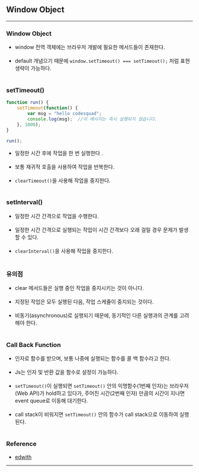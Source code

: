 Window Object
-------------

---

### Window Object<br>

-	window 전역 객체에는 브라우저 개발에 필요한 메서드들이 존재한다.<br><br>
-	default 개념으기 때문에 `window.setTimeout() === setTimeout();` 처럼 표현 생략이 가능하다.<br><br>

### setTimeout()<br>

```javascript
function run() {
    setTimeout(function() {
        var msg = "hello codesquad";
        console.log(msg);  //이 메시지는 즉시 실행되지 않습니다.
    }, 1000);
}

run();
```

-	일정한 시간 후에 작업을 한 번 실행한다 .<br><br>
-	보통 재귀적 호출을 사용하여 작업을 반복한다.<br><br>
-	`clearTimeout()`을 사용해 작업을 중지한다.<br><br>

### setInterval()<br>

-	일정한 시간 간격으로 작업을 수행한다.<br><br>
-	일정한 시간 간격으로 실행되는 작업이 시간 간격보다 오래 걸릴 경우 문제가 발생할 수 있다.<br><br>
-	`clearInterval()`을 사용해 작업을 중지한다.<br><br>

### 유의점<br>

-	clear 메서드들은 실행 중인 작업을 중지시키는 것이 아니다.<br><br>
-	지정된 작업은 모두 실행된 다음, 작업 스케쥴이 중지되는 것이다.<br><br>
-	비동기(asynchronous)로 실행되기 때문에, 동기적인 다른 실행과의 관계를 고려해야 한다.<br><br>

### Call Back Function<br>

-	인자로 함수를 받으며, 보통 나중에 실행되는 함수를 콜 백 함수라고 한다.<br><br>
-	Js는 인자 및 반환 값을 함수로 설정이 가능하다.<br><br>
-	`setTimeout()`이 실행되면 `setTimeout()` 안의 익명함수(1번째 인자)는 브라우저(Web API)가 hold하고 있다가, 주어진 시간(2번째 인자) 만큼의 시간이 지나면 event queue로 이동해 대기한다.<br><br>
-	call stack이 비워지면 `setTimeout()` 안의 함수가 call stack으로 이동하여 실행된다.<br><br>

### Reference<br>

-	[edwith](https://www.edwith.org/boostcourse-web/lecture/16698/)

---

